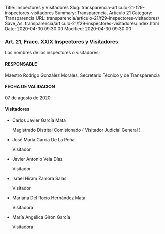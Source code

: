 Title: Inspectores y Visitadores
Slug: transparencia-articulo-21-f29-inspectores-visitadores
Summary: Transparencia, Artículo 21
Category: Transparencia
URL: transparencia/articulo-21/f29-inspectores-visitadores/
Save_As: transparencia/articulo-21/f29-inspectores-visitadores/index.html
Date: 2020-04-30 09:30:00
Modified: 2020-04-30 09:30:00


### Art. 21, Fracc. XXIX Inspectores y Visitadores

Los nombres de los inspectores o visitadores;

#### RESPONSABLE

Maestro Rodrigo González Morales, Secretario Técnico y de Transparencia

#### FECHA DE VALIDACIÓN

07 de agosto de 2020

#### Visitadores

* Carlos Javier García Mata

  Magistrado Distrital Comisionado ( Visitador Judicial General )
* José María García De La Peña

  Visitador
* Javier Antonio Vela Díaz

  Visitador
* Israel Hiram Zamora Salas

  Visitador
* Mariana Del Rocío Hernández Mata

  Visitadora
* María Angélica Giron García

  Visitadora


